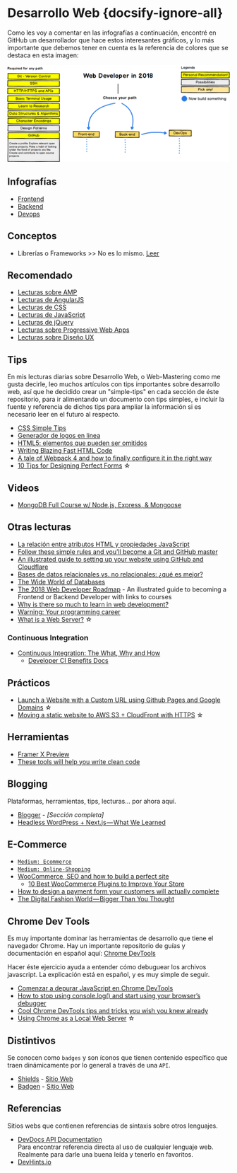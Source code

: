 # Desarrollo Web {docsify-ignore-all}

Como les voy a comentar en las infografías a continuación, encontré en GitHub un desarrollador que hace estos interesantes gráficos, y lo más importante que debemos tener en cuenta es la referencia de colores que se destaca en esta imagen:

![Web Development 2018](../assets/img/web-dev-2018.png)

## Infografías

- [Frontend](/c/frontend-roadmap.md)
- [Backend](/c/backend-roadmap.md)
- [Devops](/c/devops-roadmap.md)

## Conceptos

- Librerías o Frameworks >> No es lo mismo. [Leer](https://stackoverflow.com/questions/148747/what-is-the-difference-between-a-framework-and-a-library)

## Recomendado

- [Lecturas sobre AMP](/c/amp.md)
- [Lecturas de AngularJS](/c/angularjs/#lecturas)
- [Lecturas de CSS](/c/css/#lecturas)
- [Lecturas de JavaScript](/c/js/#lecturas)
- [Lecturas de jQuery](/c/jquery/#lecturas)
- [Lecturas sobre Progressive Web Apps](/c/pwa.md#lecturas)
- [Lecturas sobre Diseño UX](/c/ux.md)

## Tips

En mis lecturas diarias sobre Desarrollo Web, o Web-Mastering como me gusta decirle, leo muchos artículos con tips importantes sobre desarrollo web, así que he decidido crear un "simple-tips" en cada sección de éste repositorio, para ir alimentando un documento con tips simples, e incluir la fuente y referencia de dichos tips para ampliar la información si es necesario leer en el futuro al respecto.

- [CSS Simple Tips](/c/css/simple-tips.md)
- [Generador de logos en linea](https://www.shopify.es/herramientas/generador-logos)
- [HTML5: elementos que pueden ser omitidos](https://html.spec.whatwg.org/multipage/syntax.html#syntax-tag-omission)
- [Writing Blazing Fast HTML Code](https://medium.com/@thomlom/writing-blazing-fast-html-code-97d19413af41)
- [A tale of Webpack 4 and how to finally configure it in the right way](https://hackernoon.com/a-tale-of-webpack-4-and-how-to-finally-configure-it-in-the-right-way-4e94c8e7e5c1)
- [10 Tips for Designing Perfect Forms](https://medium.com/@onepixelout/10-tips-for-designing-perfect-forms-14c5f25b0dec) ☆

## Videos

- [MongoDB Full Course w/ Node.js, Express, & Mongoose](/c/mongodb/mongodb-full-course-nodejs-express-mongoose.md)

## Otras lecturas

- [La relación entre atributos HTML y propiedades JavaScript](https://www.jasoft.org/Blog/post/la-relacion-entre-atributos-html-y-propiedades-javascript.aspx)
- [Follow these simple rules and you’ll become a Git and GitHub master](https://medium.freecodecamp.org/follow-these-simple-rules-and-youll-become-a-git-and-github-master-e1045057468f)
- [An illustrated guide to setting up your website using GitHub and Cloudflare](https://medium.freecodecamp.org/an-illustrated-guide-for-setting-up-your-website-using-github-cloudflare-5a7a11ca9465)
- [Bases de datos relacionales vs. no relacionales: ¿qué es mejor?](https://aukera.es/blog/bases-de-datos-relacionales-vs-no-relacionales/)
- [The Wide World of Databases](https://blog.usejournal.com/a-light-introduction-to-databases-1154183ab852)
- [The 2018 Web Developer Roadmap](https://codeburst.io/the-2018-web-developer-roadmap-826b1b806e8d) - An illustrated guide to becoming a Frontend or Backend Developer with links to courses
- [Why is there so much to learn in web development?](https://medium.com/@mattburgess/why-is-there-so-much-to-learn-in-web-development-41adbc54731c)
- [Warning: Your programming career](https://medium.com/sololearn/warning-your-programming-career-b9579b3a878b)
- [What is a Web Server?](https://codeburst.io/what-is-a-web-server-97362996d229) ☆

### Continuous Integration
- [Continuous Integration: The What, Why and How](https://css-tricks.com/continuous-integration-the-what-why-and-how/)
  - [Developer CI Benefits Docs](https://github.com/yowainwright/developer-ci-benefits/tree/master/docs#readme)

## Prácticos

- [Launch a Website with a Custom URL using Github Pages and Google Domains](https://medium.com/employbl/launch-a-website-with-a-custom-url-using-github-pages-and-google-domains-3dd8d90cc33b) ☆
- [Moving a static website to AWS S3 + CloudFront with HTTPS](https://medium.com/@willmorgan/moving-a-static-website-to-aws-s3-cloudfront-with-https-1fdd95563106) ☆

## Herramientas

- [Framer X Preview](https://blog.prototypr.io/framer-x-preview-9d067f35cf9a)
- [These tools will help you write clean code](https://medium.freecodecamp.org/these-tools-will-help-you-write-clean-code-da4b5401f68e)

## Blogging

Plataformas, herramientas, tips, lecturas... por ahora aquí.

- [Blogger](/c/blogger.md) - _[Sección completa]_
- [Headless WordPress + Next.js — What We Learned](https://medium.com/kata-engineering/headless-wordpress-next-js-what-we-learned-c10abdf80f6a)

## E-Commerce

- [`Medium: Ecommerce`](https://medium.com/tag/ecommerce)
- [`Medium: Online-Shopping`](https://medium.com/tag/online-shopping)
- [WooCommerce, SEO and how to build a perfect site](https://medium.com/@senormunoz/woocommerce-seo-and-how-to-build-a-perfect-site-543d29b16d47)
  - [10 Best WooCommerce Plugins to Improve Your Store](https://medium.com/@printful/10-best-woocommerce-plugins-to-improve-your-store-b931c667d4d4)
- [How to design a payment form your customers will actually complete](https://medium.com/swlh/how-to-design-a-payment-form-your-customers-will-actually-complete-55a986fe3ada)
- [The Digital Fashion World — Bigger Than You Thought](https://medium.com/@waamofficial/the-digital-fashion-world-bigger-than-you-thought-bc933a4b49d6)

## Chrome Dev Tools

Es muy importante dominar las herramientas de desarrollo que tiene el navegador Chrome. Hay un importante repositorio de guías y documentación en español aquí: [Chrome DevTools](https://developers.google.com/web/tools/chrome-devtools/?hl=es)

Hacer éste ejercicio ayuda a entender cómo debuguear los archivos javascript. La explicación está en español, y es muy simple de seguir.

- [Comenzar a depurar JavaScript en Chrome DevTools](https://developers.google.com/web/tools/chrome-devtools/javascript/?hl=es)
- [How to stop using console.log() and start using your browser’s debugger](https://medium.com/datadriveninvestor/stopping-using-console-log-and-start-using-your-browsers-debugger-62bc893d93ff)
- [Cool Chrome DevTools tips and tricks you wish you knew already](https://medium.freecodecamp.org/cool-chrome-devtools-tips-and-tricks-you-wish-you-knew-already-f54f65df88d2)
- [Using Chrome as a Local Web Server](https://medium.com/@jmatix/using-chrome-as-a-local-web-server-af04baffd581) ☆

## Distintivos

Se conocen como `badges` y son íconos que tienen contenido específico que traen dinámicamente por lo general a través de una `API`.

- [Shields](https://github.com/badges/shields) - [Sitio Web](https://shields.io/)
- [Badgen](https://github.com/amio/badgen-service) - [Sitio Web](https://badgen.net/)

## Referencias

Sitios webs que contienen referencias de sintaxis sobre otros lenguajes.

- [DevDocs API Documentation](https://devdocs.io/)  
  Para encontrar referencia directa al uso de cualquier lenguaje web. Realmente para darle una buena leída y tenerlo en favoritos.
- [DevHints.io](https://devhints.io/)
